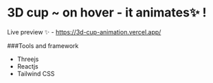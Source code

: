 # 3D cup ~ on hover - it animates✨ !

Live preview ✨ - https://3d-cup-animation.vercel.app/

###Tools and framework

- Threejs
- Reactjs
- Tailwind CSS
